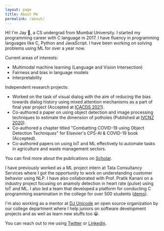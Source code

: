 ```yaml
---
layout: page
title: About Me
permalink: /about/
---
```


Hi! I'm Jay 👋, a CS undergrad from Mumbai University. I started my programming career with C language in 2017. I have fluency in programming languages like C, Python and JavaScript. I have been working on solving problems using ML for over a year now.

Current areas of interests:
- Multimodal machine learning (Language and Vision Intersection)
- Fairness and bias in language models
- Interpretability

Independent research projects:
- Worked on the task of visual dialog with the aim of reducing the bias towards dialog history using mixed attention mechanisms as a part of final year project (Accepted at [ICACDS 2021](https://icacds.com/)).
- Co-authored a paper on using object detection and image processing techniques to estimate the dimension of potholes (Published at [IVCNZ 2020](https://ecs.wgtn.ac.nz/Events/IVCNZ2020/)).
- Co-authored a chapter titled "Combatting COVID-19 using Object Detection Techniques" for Elsevier's CPS-AI & COVID-19 book (Accepted).
- Co-authored papers on using IoT and ML effectively to automate tasks in agriculture and waste management sectors.

You can find more about the publications on [Scholar](https://scholar.google.com/citations?user=lNn2qGoAAAAJ&hl=en).

I have previously worked as a ML project intern at Tata Consultancy Services where I got the opportunity to work on understanding customer behavior using NLP. I have also collaborated with Prof. Pratik Kanani on a industry project focusing on anamoly detection in heart rate (pulse) using IoT and ML. I also led a team that developed a platform for conducting C programming examination in the college for over 500 students ([demo](https://www.youtube.com/watch?v=kn7lwJoYfuU)).

I'm also working as a mentor at [DJ Unicode](https://github.com/djunicode) an open source organization by our college department where I help juniors on software development projects and as well as learn new stuffs too 😀.

You can reach out to me using [Twitter](https://twitter.com/jaygala24/) or [Linkedin](https://www.linkedin.com/in/jaygala24).
